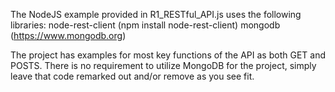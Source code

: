 The NodeJS example provided in R1_RESTful_API.js uses the following libraries:
node-rest-client (npm install node-rest-client)
mongodb (https://www.mongodb.org)

The project has examples for most key functions of the API as both GET and POSTS.
There is no requirement to utilize MongoDB for the project, simply leave that code remarked out and/or remove as you see fit.